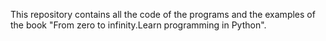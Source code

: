 This repository contains all the code of the programs and the examples of the book "From zero to infinity.Learn programming in Python". 
